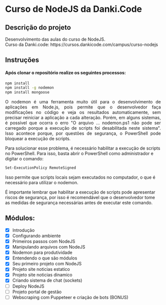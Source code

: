 # Curso de NodeJS da Danki.Code

## Descrição do projeto
<p align="justify">
  Desenvolvimento das aulas do curso de NodeJS. <br>
  Curso da Danki.code: https://cursos.dankicode.com/campus/curso-nodejs
</p>

## Instruções
#### Após clonar o repositório realize os seguintes processos:

```bash
npm install
npm install -g nodemon
npm install mongoose
```

<p align="justify">
O nodemon é uma ferramenta muito útil para o desenvolvimento de aplicações em Node.js, pois permite que o desenvolvedor faça modificações no código e veja os resultados automaticamente, sem precisar reiniciar a aplicação a cada alteração. Porém, em alguns sistemas, é possível que ocorra o erro "O arquivo ... nodemon.ps1 não pode ser carregado porque a execução de scripts foi desabilitada neste sistema". Isso acontece porque, por questões de segurança, o PowerShell pode bloquear a execução de scripts.

Para solucionar esse problema, é necessário habilitar a execução de scripts no PowerShell. Para isso, basta abrir o PowerShell como administrador e digitar o comando:<br>
```bash
Set-ExecutionPolicy RemoteSigned
```
Isso permite que scripts locais sejam executados no computador, o que é necessário para utilizar o nodemon.

É importante lembrar que habilitar a execução de scripts pode apresentar riscos de segurança, por isso é recomendável que o desenvolvedor tome as medidas de segurança necessárias antes de executar este comando.
</p>


## Módulos:
- [x] Introdução <br>
- [x] Configurando ambiente <br>
- [x] Primeiros passos com NodeJS <br>
- [x] Manipulando arquivos com NodeJS <br>
- [x] Nodemon para produtividade <br>
- [x] Entendendo o que são módulos <br>
- [x] Seu primeiro projeto com NodeJS <br>
- [x] Projeto site noticias estatico <br>
- [x] Projeto site noticias dinamico <br>
- [x] Criando sistema de chat (sockets) <br>
- [ ] Deploy NodeJS <br>
- [ ] Projeto portal de gestão <br>
- [ ] Webscraping com Puppeteer e criação de bots (BONUS)
